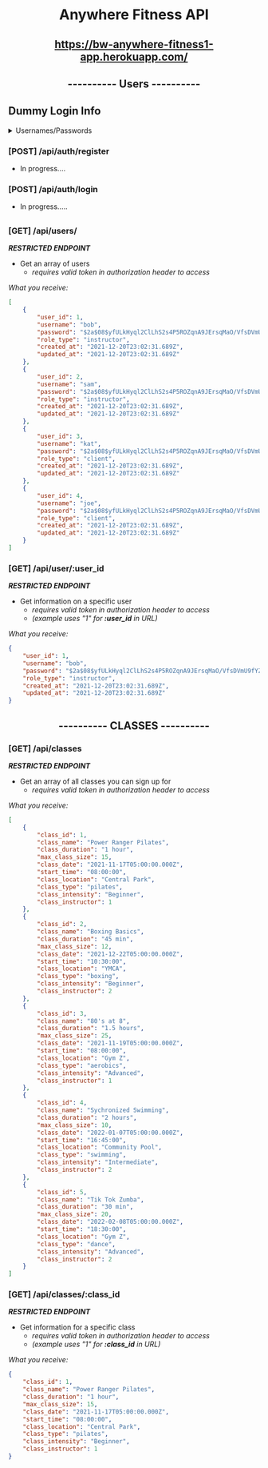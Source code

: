 # <p align="center">Anywhere Fitness API</p>

## <p align="center">https://bw-anywhere-fitness1-app.herokuapp.com/</p>

## <p align="center">---------- Users ----------</p>

## Dummy Login Info

<details>
<summary>Usernames/Passwords</summary>

```json
[
    {
        "username": "bob",
        "password": "password",
        "role_type": "instructor"
    },
    {
        "username": "sam",
        "password": "password",
        "role_type": "instructor"
    },
    {
        "username": "kat",
        "password": "password",
        "role_type": "client"
    },
    {
        "username": "joe",
        "password": "password",
        "role_type": "client"
    }
]
```

</details>

### [POST] /api/auth/register

- In progress....


### [POST] /api/auth/login

- In progress.....

##

### [GET] /api/users/

**_RESTRICTED ENDPOINT_**

- Get an array of users
  - _requires valid token in authorization header to access_

_What you receive:_

```json
[
    {
        "user_id": 1,
        "username": "bob",
        "password": "$2a$08$yfULkHyql2ClLhS2s4P5ROZqnA9JErsqMaO/VfsDVmU9fYZAWv3M6",
        "role_type": "instructor",
        "created_at": "2021-12-20T23:02:31.689Z",
        "updated_at": "2021-12-20T23:02:31.689Z"
    },
    {
        "user_id": 2,
        "username": "sam",
        "password": "$2a$08$yfULkHyql2ClLhS2s4P5ROZqnA9JErsqMaO/VfsDVmU9fYZAWv3M6",
        "role_type": "instructor",
        "created_at": "2021-12-20T23:02:31.689Z",
        "updated_at": "2021-12-20T23:02:31.689Z"
    },
    {
        "user_id": 3,
        "username": "kat",
        "password": "$2a$08$yfULkHyql2ClLhS2s4P5ROZqnA9JErsqMaO/VfsDVmU9fYZAWv3M6",
        "role_type": "client",
        "created_at": "2021-12-20T23:02:31.689Z",
        "updated_at": "2021-12-20T23:02:31.689Z"
    },
    {
        "user_id": 4,
        "username": "joe",
        "password": "$2a$08$yfULkHyql2ClLhS2s4P5ROZqnA9JErsqMaO/VfsDVmU9fYZAWv3M6",
        "role_type": "client",
        "created_at": "2021-12-20T23:02:31.689Z",
        "updated_at": "2021-12-20T23:02:31.689Z"
    }
]
```

### [GET] /api/user/:user_id

**_RESTRICTED ENDPOINT_**

- Get information on a specific user
  - _requires valid token in authorization header to access_
  - _(example uses "1" for **:user_id** in URL)_

_What you receive:_

```json
{
    "user_id": 1,
    "username": "bob",
    "password": "$2a$08$yfULkHyql2ClLhS2s4P5ROZqnA9JErsqMaO/VfsDVmU9fYZAWv3M6",
    "role_type": "instructor",
    "created_at": "2021-12-20T23:02:31.689Z",
    "updated_at": "2021-12-20T23:02:31.689Z"
}
```

##

## <p align="center">---------- CLASSES ----------</p>

### [GET] /api/classes

**_RESTRICTED ENDPOINT_**

- Get an array of all classes you can sign up for
  - _requires valid token in authorization header to access_

_What you receive:_

```json
[
    {
        "class_id": 1,
        "class_name": "Power Ranger Pilates",
        "class_duration": "1 hour",
        "max_class_size": 15,
        "class_date": "2021-11-17T05:00:00.000Z",
        "start_time": "08:00:00",
        "class_location": "Central Park",
        "class_type": "pilates",
        "class_intensity": "Beginner",
        "class_instructor": 1
    },
    {
        "class_id": 2,
        "class_name": "Boxing Basics",
        "class_duration": "45 min",
        "max_class_size": 12,
        "class_date": "2021-12-22T05:00:00.000Z",
        "start_time": "10:30:00",
        "class_location": "YMCA",
        "class_type": "boxing",
        "class_intensity": "Beginner",
        "class_instructor": 2
    },
    {
        "class_id": 3,
        "class_name": "80's at 8",
        "class_duration": "1.5 hours",
        "max_class_size": 25,
        "class_date": "2021-11-19T05:00:00.000Z",
        "start_time": "08:00:00",
        "class_location": "Gym Z",
        "class_type": "aerobics",
        "class_intensity": "Advanced",
        "class_instructor": 1
    },
    {
        "class_id": 4,
        "class_name": "Sychronized Swimming",
        "class_duration": "2 hours",
        "max_class_size": 10,
        "class_date": "2022-01-07T05:00:00.000Z",
        "start_time": "16:45:00",
        "class_location": "Community Pool",
        "class_type": "swimming",
        "class_intensity": "Intermediate",
        "class_instructor": 2
    },
    {
        "class_id": 5,
        "class_name": "Tik Tok Zumba",
        "class_duration": "30 min",
        "max_class_size": 20,
        "class_date": "2022-02-08T05:00:00.000Z",
        "start_time": "18:30:00",
        "class_location": "Gym Z",
        "class_type": "dance",
        "class_intensity": "Advanced",
        "class_instructor": 2
    }
]
```

### [GET] /api/classes/:class_id

**_RESTRICTED ENDPOINT_**

- Get information for a specific class
  - _requires valid token in authorization header to access_
  - _(example uses "1" for **:class_id** in URL)_

_What you receive:_

```json
{
    "class_id": 1,
    "class_name": "Power Ranger Pilates",
    "class_duration": "1 hour",
    "max_class_size": 15,
    "class_date": "2021-11-17T05:00:00.000Z",
    "start_time": "08:00:00",
    "class_location": "Central Park",
    "class_type": "pilates",
    "class_intensity": "Beginner",
    "class_instructor": 1
}
```

##
